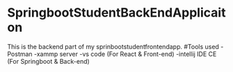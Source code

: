 # SpringbootStudentBackEndApplicaiton
This is the backend part of my sprinbootstudentfrontendapp.
#Tools used
-Postman
-xammp server
-vs code (For React & Front-end)
-intellij IDE CE (For Springboot & Back-end)
